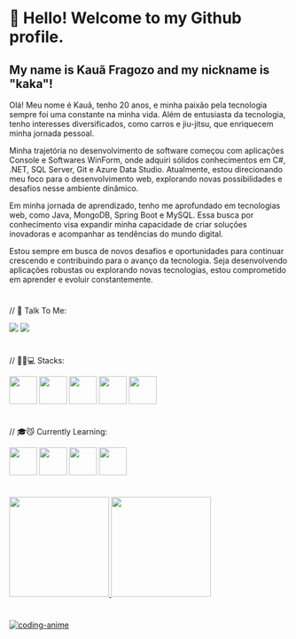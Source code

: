 # 👋 Hello! Welcome to my Github profile.
## My name is Kauã Fragozo and my nickname is "kaka"!
Olá! Meu nome é Kauã, tenho 20 anos, e minha paixão pela tecnologia sempre foi uma constante na minha vida. Além de entusiasta da tecnologia, tenho interesses diversificados, como carros e jiu-jitsu, que enriquecem minha jornada pessoal.

Minha trajetória no desenvolvimento de software começou com aplicações Console e Softwares WinForm, onde adquiri sólidos conhecimentos em C#, .NET, SQL Server, Git e Azure Data Studio. Atualmente, estou direcionando meu foco para o desenvolvimento web, explorando novas possibilidades e desafios nesse ambiente dinâmico.

Em minha jornada de aprendizado, tenho me aprofundado em tecnologias web, como Java, MongoDB, Spring Boot e MySQL. Essa busca por conhecimento visa expandir minha capacidade de criar soluções inovadoras e acompanhar as tendências do mundo digital.

Estou sempre em busca de novos desafios e oportunidades para continuar crescendo e contribuindo para o avanço da tecnologia. Seja desenvolvendo aplicações robustas ou explorando novas tecnologias, estou comprometido em aprender e evoluir constantemente.
#

// 🤳 Talk To Me:
<div>
<a href="https://instagram.com/kauafragoozo" target="_blank"><img loading="lazy" src="https://img.shields.io/badge/-Instagram-%23E4405F?style=for-the-badge&logo=instagram&logoColor=white" target="_blank"></a> <a href="https://www.linkedin.com/in/kauã-fragozo-8a3a15260/" target="_blank"><img loading="lazy" src="https://img.shields.io/badge/-LinkedIn-%230077B5?style=for-the-badge&logo=linkedin&logoColor=white" target="_blank"></a>   
</div>

#  
// 🐱‍👤💻 Stacks:

   <img align="center" height="50" width="50" src="https://cdn.jsdelivr.net/gh/devicons/devicon/icons/csharp/csharp-original.svg" /> <img align="center" height="50" width="50" src="https://cdn.jsdelivr.net/gh/devicons/devicon/icons/dotnetcore/dotnetcore-original.svg" />
   <img align="center" height="50" width="50" src="https://cdn.jsdelivr.net/gh/devicons/devicon/icons/git/git-original.svg" />
   <img align="center" height="50" width="50" src="https://cdn.jsdelivr.net/gh/devicons/devicon/icons/azure/azure-original.svg" />
   <img align="center" height="50" width="50" src="https://cdn.jsdelivr.net/gh/devicons/devicon/icons/microsoftsqlserver/microsoftsqlserver-plain-wordmark.svg" />  
# 
// 🎓😼 Currently Learning:

   <img align="center" height="50" width="50" src="https://cdn.jsdelivr.net/gh/devicons/devicon/icons/java/java-original-wordmark.svg" /> <img align="center" height="50" width="50" src="https://cdn.jsdelivr.net/gh/devicons/devicon/icons/mysql/mysql-original.svg" />
    <img align="center" height="50" width="50" src="https://cdn.jsdelivr.net/gh/devicons/devicon/icons/mongodb/mongodb-original-wordmark.svg" />
    <img align="center" height="50" width="50" src="https://cdn.jsdelivr.net/gh/devicons/devicon/icons/spring/spring-original-wordmark.svg" />

#
<div>
<a href="https://github.com/kauafragozo">
<img loading="lazy" height="180em" src="https://github-readme-stats.vercel.app/api/top-langs/?username=kauafragozo&layout=compact&langs_count=7&theme=dracula&rank_icon=github"/>
<img loading="lazy" height="180em" src="https://github-readme-stats.vercel.app/api?username=kauafragozo&show_icons=true&theme=dracula&include_all_commits=true&count_private=true"/>
</div>

#
![coding-anime](https://github.com/kauafragozo/kauafragozo/assets/132836415/aa5f6b8f-0c84-4b5e-b03b-202d15aa2baf)



